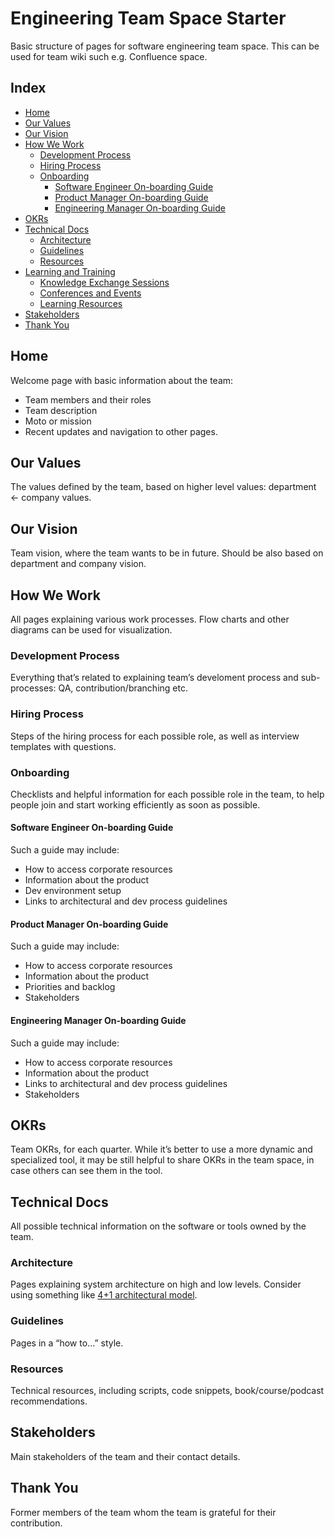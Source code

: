 # Engineering Team Space Starter

Basic structure of pages for software engineering team space. This can be used for team wiki such e.g. Confluence space.

## Index

- [Home](#home)
- [Our Values](#our-values)
- [Our Vision](#our-vision)
- [How We Work](#how-we-work)
  - [Development Process](#development-process)
  - [Hiring Process](#hiring-process)
  - [Onboarding](#onboarding)
    - [Software Engineer On-boarding Guide](#software-engineer-on-boarding-guide)
    - [Product Manager On-boarding Guide](#product-manager-on-boarding-guide)
    - [Engineering Manager On-boarding Guide](#engineering-manager-on-boarding-guide)
- [OKRs](#okrs)
- [Technical Docs](#technical-docs)
  - [Architecture](#architecture)
  - [Guidelines](#guidelines)
  - [Resources](#resources)
- [Learning and Training](#learning-and-training)
  - [Knowledge Exchange Sessions](#knowledge-exchange-sessions)
  - [Conferences and Events](#conferences-and-events)
  - [Learning Resources](#learning-resources)
- [Stakeholders](#stakeholders)
- [Thank You](#thank-you)

## Home

Welcome page with basic information about the team:

- Team members and their roles
- Team description
- Moto or mission
- Recent updates and navigation to other pages.

## Our Values

The values defined by the team, based on higher level values: department ← company values.

## Our Vision

Team vision, where the team wants to be in future. Should be also based on department and company vision.

## How We Work

All pages explaining various work processes. Flow charts and other diagrams can be used for visualization.

### Development Process

Everything that’s related to explaining team’s develoment process and sub-processes: QA, contribution/branching etc.

### Hiring Process

Steps of the hiring process for each possible role, as well as interview templates with questions.

### Onboarding

Checklists and helpful information for each possible role in the team, to help people join and start working efficiently as soon as possible.

#### Software Engineer On-boarding Guide

Such a guide may include:

- How to access corporate resources
- Information about the product
- Dev environment setup
- Links to architectural and dev process guidelines

#### Product Manager On-boarding Guide

Such a guide may include:

- How to access corporate resources
- Information about the product
- Priorities and backlog
- Stakeholders

#### Engineering Manager On-boarding Guide

Such a guide may include:

- How to access corporate resources
- Information about the product
- Links to architectural and dev process guidelines
- Stakeholders

## OKRs

Team OKRs, for each quarter. While it’s better to use a more dynamic and specialized tool, it may be still helpful to share OKRs in the team space, in case others can see them in the tool.

## Technical Docs

All possible technical information on the software or tools owned by the team.

### Architecture

Pages explaining system architecture on high and low levels. Consider using something like [4+1 architectural model](https://en.wikipedia.org/wiki/4%2B1_architectural_view_model).

### Guidelines

Pages in a “how to...” style.

### Resources

Technical resources, including scripts, code snippets, book/course/podcast recommendations.

## Stakeholders

Main stakeholders of the team and their contact details.

## Thank You

Former members of the team whom the team is grateful for their contribution.
